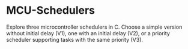 # MCU-Schedulers
Explore three microcontroller schedulers in C. Choose a simple version without initial delay (V1), one with an initial delay (V2), or a priority scheduler supporting tasks with the same priority (V3).
